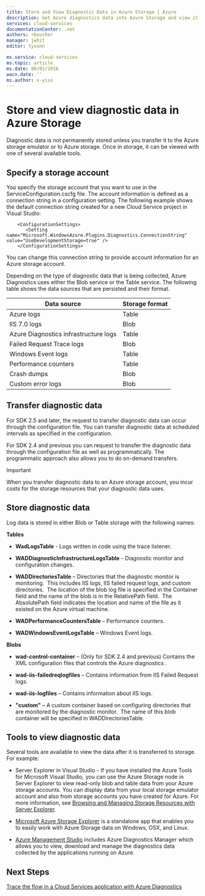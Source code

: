 ```yaml
---
title: Store and View Diagnostic Data in Azure Storage | Azure
description: Get Azure diagnostics data into Azure Storage and view it
services: cloud-services
documentationCenter: .net
authors: rboucher
manager: jwhit
editor: tysonn

ms.service: cloud-services
ms.topic: article
ms.date: 08/01/2016
wacn.date: ''
ms.author: v-yiso
---
```


# Store and view diagnostic data in Azure Storage

Diagnostic data is not permanently stored unless you transfer it to the Azure storage emulator or to Azure storage. Once in storage, it can be viewed with one of several available tools.

## Specify a storage account

You specify the storage account that you want to use in the ServiceConfiguration.cscfg file. The account information is defined as a connection string in a configuration setting. The following example shows the default connection string created for a new Cloud Service project in  Visual Studio:

```
    <ConfigurationSettings>
       <Setting name="Microsoft.WindowsAzure.Plugins.Diagnostics.ConnectionString" value="UseDevelopmentStorage=true" />
    </ConfigurationSettings>
```

You can change this connection string to provide account information for an Azure storage account.

Depending on the type of diagnostic data that is being collected, Azure Diagnostics uses either the Blob service or the Table service. The following table shows the data sources that are persisted and their format.

|Data source|Storage format|
|---|---|
|Azure logs|Table|
|IIS 7.0 logs|Blob|
|Azure Diagnostics infrastructure logs|Table|
|Failed Request Trace logs|Blob|
|Windows Event logs|Table|
|Performance counters|Table|
|Crash dumps|Blob|
|Custom error logs|Blob|

## Transfer diagnostic data

For SDK 2.5 and later, the request to transfer diagnostic data can occur through the configuration file. You can transfer diagnostic data at scheduled intervals as specified in the configuration.

For SDK 2.4 and previous you can request to transfer the diagnostic data through the configuration file as well as programmatically. The programmatic approach also allows you to do on-demand transfers.

>[!IMPORTANT]
> When you transfer diagnostic data to an Azure storage account, you incur costs for the storage resources that your diagnostic data uses.

## Store diagnostic data

Log data is stored in either Blob or Table storage with the following names:

**Tables**

- **WadLogsTable** - Logs written in code using the trace listener.

- **WADDiagnosticInfrastructureLogsTable** - Diagnostic monitor and configuration changes.

- **WADDirectoriesTable** – Directories that the diagnostic monitor is monitoring.  This includes IIS logs, IIS failed request logs, and custom directories.  The location of the blob log file is specified in the Container field and the name of the blob is in the RelativePath field.  The AbsolutePath field indicates the location and name of the file as it existed on the Azure virtual machine.

- **WADPerformanceCountersTable** – Performance counters.

- **WADWindowsEventLogsTable** – Windows Event logs.

**Blobs**

- **wad-control-container** – (Only for SDK 2.4 and previous) Contains the XML configuration files that controls the Azure diagnostics .

- **wad-iis-failedreqlogfiles** – Contains information from IIS Failed Request logs.

- **wad-iis-logfiles** – Contains information about IIS logs.

- **"custom"** – A custom container based on configuring directories that are monitored by the diagnostic monitor.  The name of this blob container will be specified in WADDirectoriesTable.

## Tools to view diagnostic data
Several tools are available to view the data after it is transferred to storage. For example:

- Server Explorer in Visual Studio - If you have installed the Azure Tools for Microsoft Visual Studio, you can use the Azure Storage node in Server Explorer to view read-only blob and table data from your Azure storage accounts. You can display data from your local storage emulator account and also from storage accounts you have created for Azure. For more information, see [Browsing and Managing Storage Resources with Server Explorer](../vs-azure-tools-storage-resources-server-explorer-browse-manage.md).

- [Microsoft Azure Storage Explorer](../vs-azure-tools-storage-manage-with-storage-explorer.md) is a standalone app that enables you to easily work with Azure Storage data on Windows, OSX, and Linux.

- [Azure Management Studio](http://www.cerebrata.com/products/azure-management-studio/introduction) includes Azure Diagnostics Manager which allows you to view, download and manage the diagnostics data collected by the applications running on Azure.

## Next Steps
[Trace the flow in a Cloud Services application with Azure Diagnostics](./cloud-services-dotnet-diagnostics-trace-flow.md)